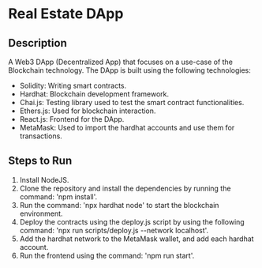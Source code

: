 # Real Estate DApp

## Description

A Web3 DApp (Decentralized App) that focuses on a use-case of the Blockchain technology. The DApp is built using the following technologies:
- Solidity: Writing smart contracts.
- Hardhat: Blockchain development framework.
- Chai.js: Testing library used to test the smart contract functionalities.
- Ethers.js: Used for blockchain interaction.
- React.js: Frontend for the DApp.
- MetaMask: Used to import the hardhat accounts and use them for transactions.

## Steps to Run
1. Install NodeJS.
2. Clone the repository and install the dependencies by running the command: 'npm install'.
3. Run the command: 'npx hardhat node' to start the blockchain environment.
4. Deploy the contracts using the deploy.js script by using the following command: 'npx run scripts/deploy.js --network localhost'.
5. Add the hardhat network to the MetaMask wallet, and add each hardhat account.
6. Run the frontend using the command: 'npm run start'.
